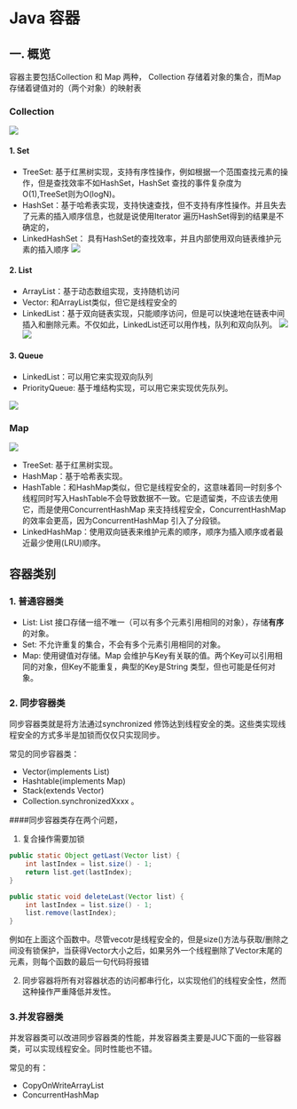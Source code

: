 # Java 容器

## 一. 概览

容器主要包括Collection 和 Map 两种， Collection 存储着对象的集合，而Map存储着键值对的（两个对象）的映射表

### Collection
![](images/2021-04-21-11-06-26.png)


#### 1. Set
* TreeSet: 基于红黑树实现，支持有序性操作，例如根据一个范围查找元素的操作，但是查找效率不如HashSet，HashSet 查找的事件复杂度为 O(1),TreeSet则为O(logN)。
* HashSet：基于哈希表实现，支持快速查找，但不支持有序性操作。并且失去了元素的插入顺序信息，也就是说使用Iterator 遍历HashSet得到的结果是不确定的，
* LinkedHashSet： 具有HashSet的查找效率，并且内部使用双向链表维护元素的插入顺序
![](images/2021-04-28-15-54-37.png)

#### 2. List
* ArrayList：基于动态数组实现，支持随机访问
* Vector: 和ArrayList类似，但它是线程安全的
* LinkedList：基于双向链表实现，只能顺序访问，但是可以快速地在链表中间插入和删除元素。不仅如此，LinkedList还可以用作栈，队列和双向队列。
![](images/2021-04-28-16-01-00.png)
![](images/2021-04-28-16-01-13.png)
#### 3. Queue
* LinkedList：可以用它来实现双向队列
* PriorityQueue: 基于堆结构实现，可以用它来实现优先队列。


![](images/2021-04-28-16-00-41.png)


### Map
![](images/2021-04-21-11-29-50.png)
* TreeSet: 基于红黑树实现。
* HashMap：基于哈希表实现。
* HashTable：和HashMap类似，但它是线程安全的，这意味着同一时刻多个线程同时写入HashTable不会导致数据不一致。它是遗留类，不应该去使用它，而是使用ConcurrentHashMap 来支持线程安全，ConcurrentHashMap 的效率会更高，因为ConcurrentHashMap 引入了分段锁。
* LinkedHashMap：使用双向链表来维护元素的顺序，顺序为插入顺序或者最近最少使用(LRU)顺序。



## 容器类别

### 1. 普通容器类
* List: List 接口存储一组不唯一（可以有多个元素引用相同的对象），存储**有序**的对象。
* Set: 不允许重复的集合，不会有多个元素引用相同的对象。
* Map: 使用键值对存储。Map 会维护与Key有关联的值。两个Key可以引用相同的对象，但Key不能重复，典型的Key是String 类型，但也可能是任何对象。


### 2. 同步容器类

同步容器类就是将方法通过synchronized 修饰达到线程安全的类。这些类实现线程安全的方式多半是加锁而仅仅只实现同步。

常见的同步容器类：
* Vector(implements List)
* Hashtable(implements Map)
* Stack(extends Vector)
* Collection.synchronizedXxxx 。





####同步容器类存在两个问题，
1. 复合操作需要加锁
```java
public static Object getLast(Vector list) {
    int lastIndex = list.size() - 1;
    return list.get(lastIndex);
}

public static void deleteLast(Vector list) {
    int lastIndex = list.size() - 1;
    list.remove(lastIndex);
}

```
例如在上面这个函数中。尽管vecotr是线程安全的，但是size()方法与获取/删除之间没有锁保护，当获得Vector大小之后，如果另外一个线程删除了Vector末尾的元素，则每个函数的最后一句代码将报错

2. 同步容器将所有对容器状态的访问都串行化，以实现他们的线程安全性，然而这种操作严重降低并发性。





### 3.并发容器类
并发容器类可以改进同步容器类的性能，并发容器类主要是JUC下面的一些容器类，可以实现线程安全。同时性能也不错。

常见的有：
* CopyOnWriteArrayList
* ConcurrentHashMap